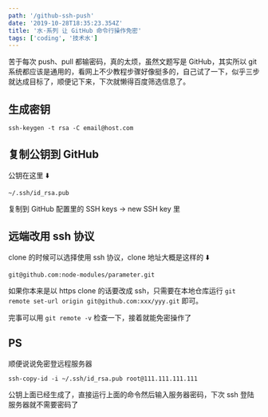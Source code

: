 ```yaml
---
path: '/github-ssh-push'
date: '2019-10-28T18:35:23.354Z'
title: '水·系列 让 GitHub 命令行操作免密'
tags: ['coding', '技术水']
---
```


苦于每次 push、pull 都输密码，真的太烦，虽然文题写是 GitHub，其实所以 git 系统都应该是通用的，看网上不少教程步骤好像挺多的，自己试了一下，似乎三步就达成目标了，顺便记下来，下次就懒得百度筛选信息了。

## 生成密钥

```
ssh-keygen -t rsa -C email@host.com
```

## 复制公钥到 GitHub

公钥在这里 ⬇️

```
~/.ssh/id_rsa.pub
```

复制到 GitHub 配置里的 SSH keys -> new SSH key 里

## 远端改用 ssh 协议

clone 的时候可以选择使用 ssh 协议，clone 地址大概是这样的 ⬇️

```
git@github.com:node-modules/parameter.git
```

如果你本来是以 https clone 的话要改成 ssh，只需要在本地仓库运行 `git remote set-url origin git@github.com:xxx/yyy.git` 即可。

完事可以用 `git remote -v` 检查一下，接着就能免密操作了

## PS

顺便说说免密登远程服务器

```
ssh-copy-id -i ~/.ssh/id_rsa.pub root@111.111.111.111
```

公钥上面已经生成了，直接运行上面的命令然后输入服务器密码，下次 ssh 登陆服务器就不需要密码了
